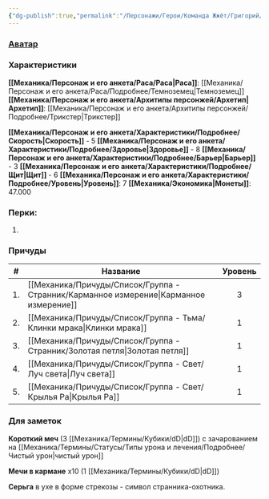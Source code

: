 ```yaml
---
{"dg-publish":true,"permalink":"/Персонажи/Герои/Команда Жжёт/Григорий/","noteIcon":"","created":"2025-10-12T10:43:22.746+03:00","updated":"2025-09-28T13:12:09.694+03:00"}
---
```




### [Аватар](Григорий.jpg)
### Характеристики
**[[Механика/Персонаж и его анкета/Раса/Раса\|Раса]]**: [[Механика/Персонаж и его анкета/Раса/Подробнее/Темноземец\|Темноземец]]
**[[Механика/Персонаж и его анкета/Архитипы персонжей/Архетип\|Архетип]]**: [[Механика/Персонаж и его анкета/Архитипы персонжей/Подробнее/Трикстер\|Трикстер]]

 **[[Механика/Персонаж и его анкета/Характеристики/Подробнее/Скорость\|Скорость]]** - 5
 **[[Механика/Персонаж и его анкета/Характеристики/Подробнее/Здоровье\|Здоровье]]** - 8
 **[[Механика/Персонаж и его анкета/Характеристики/Подробнее/Барьер\|Барьер]]** - 3
 **[[Механика/Персонаж и его анкета/Характеристики/Подробнее/Щит\|Щит]]** - 6
 **[[Механика/Персонаж и его анкета/Характеристики/Подробнее/Уровень\|Уровень]]**: 7
**[[Механика/Экономика\|Монеты]]**: 47.000  

### Перки:
1. 

### Причуды

| #   | Название                | Уровень |
| --- | ----------------------- |:-------:|
| 1.  | [[Механика/Причуды/Список/Группа - Странник/Карманное измерение\|Карманное измерение]] |    3    |
| 2.  | [[Механика/Причуды/Список/Группа - Тьма/Клинки мрака\|Клинки мрака]]        |    1    |
| 3.  | [[Механика/Причуды/Список/Группа - Странник/Золотая петля\|Золотая петля]]       |    1    |
| 4.  | [[Механика/Причуды/Список/Группа - Свет/Луч света\|Луч света]]           |    1    |
| 5.  | [[Механика/Причуды/Список/Группа - Свет/Крылья Ра\|Крылья Ра]]           |    1    | 


### Для заметок
**Короткий меч** (3 [[Механика/Термины/Кубики/dD\|dD]]) с зачарованием на [[Механика/Термины/Статусы/Типы урона и лечения/Подробнее/Чистый урон\|чистый урон]]

**Мечи в кармане** х10 (1 [[Механика/Термины/Кубики/dD\|dD]])

**Серьга** в ухе в форме стрекозы - символ странника-охотника.
